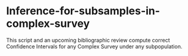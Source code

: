 # Inference-for-subsamples-in-complex-survey
This script and an upcoming bibliographic review compute correct Confidence Intervals for any Complex Survey under any subpopulation.
